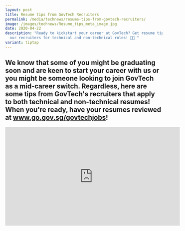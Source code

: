 ```yaml
---
layout: post
title: Resume tips from GovTech Recruiters
permalink: /media/technews/resume-tips-from-govtech-recruiters/
image: /images/technews/Resume_tips_meta_image.jpg
date: 2020-04-22
description: "Ready to kickstart your career at GovTech? Get resume tips from
  our recruiters for technical and non-technical roles! 🚀💼 "
variant: tiptap
---
```

We know that some of you might be graduating soon and are keen to start your career with us or you might be someone looking to join GovTech as a mid-career switch. Regardless, here are some tips from GovTech's recruiters that apply to both technical and non-technical resumes! When you're ready, have your resumes reviewed at www.go.gov.sg/govtechjobs!
---

<div class="bp-youtube">
  <iframe width="560" height="315" src="https://www.youtube.com/embed/Vt_23ngom0U?controls=0" frameborder="0" allow="accelerometer; autoplay; encrypted-media; gyroscope; picture-in-picture" allowfullscreen=""></iframe>
</div>